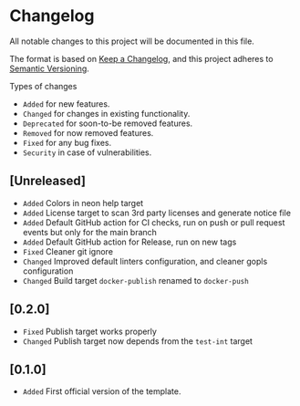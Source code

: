 # Changelog

All notable changes to this project will be documented in this file.

The format is based on [Keep a Changelog](https://keepachangelog.com/en/1.1.0/),
and this project adheres to [Semantic Versioning](https://semver.org/spec/v2.0.0.html).

Types of changes

- `Added` for new features.
- `Changed` for changes in existing functionality.
- `Deprecated` for soon-to-be removed features.
- `Removed` for now removed features.
- `Fixed` for any bug fixes.
- `Security` in case of vulnerabilities.

## [Unreleased]

- `Added` Colors in neon help target
- `Added` License target to scan 3rd party licenses and generate notice file
- `Added` Default GitHub action for CI checks, run on push or pull request events but only for the main branch
- `Added` Default GitHub action for Release, run on new tags
- `Fixed` Cleaner git ignore
- `Changed` Improved default linters configuration, and cleaner gopls configuration
- `Changed` Build target `docker-publish` renamed to `docker-push`

## [0.2.0]

- `Fixed` Publish target works properly
- `Changed` Publish target now depends from the `test-int` target

## [0.1.0]

- `Added` First official version of the template.
